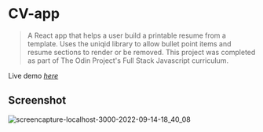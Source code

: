 # CV-app
> A React app that helps a user build a printable resume from a template. Uses the uniqid library to allow bullet point items and resume sections to render or be removed. This project was completed as part of The Odin Project's Full Stack Javascript curriculum.

Live demo [_here_](https://doozles411.github.io/CV-app/)

## Screenshot
![screencapture-localhost-3000-2022-09-14-18_40_08](https://user-images.githubusercontent.com/96557009/190293320-3876655d-c50f-4da5-8135-65845ed60dd9.png)

